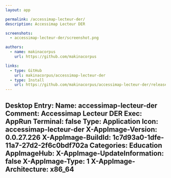 ```yaml
---
layout: app

permalink: /accessimap-lecteur-der/
description: Accessimap Lecteur DER

screenshots:
  - accessimap-lecteur-der/screenshot.png

authors:
  - name: makinacorpus
    url: https://github.com/makinacorpus

links:
  - type: GitHub
    url: makinacorpus/accessimap-lecteur-der
  - type: Install
    url: https://github.com/makinacorpus/accessimap-lecteur-der/releases
---
```

Desktop Entry:
  Name: accessimap-lecteur-der
  Comment: Accessimap Lecteur DER
  Exec: AppRun
  Terminal: false
  Type: Application
  Icon: accessimap-lecteur-der
  X-AppImage-Version: 0.0.27.226
  X-AppImage-BuildId: 1c7d93a0-1dfe-11a7-27d2-2f6c0bdf702a
  Categories: Education
AppImageHub:
  X-AppImage-UpdateInformation: false
  X-AppImage-Type: 1
  X-AppImage-Architecture: x86_64
---
